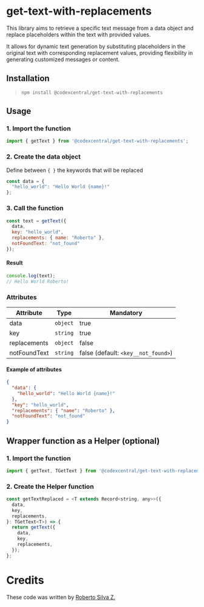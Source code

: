 # get-text-with-replacements
This library aims to retrieve a specific text message from a data object and replace placeholders within the text with provided values. 

It allows for dynamic text generation by substituting placeholders in the original text with corresponding replacement values, providing flexibility in generating customized messages or content.


## Installation

> `npm install @codexcentral/get-text-with-replacements`

## Usage
### 1. Import the function

```javascript
import { getText } from '@codexcentral/get-text-with-replacements';
```


### 2. Create the data object
Define between `{ }` the keywords that will be replaced

```javascript
const data = {
  "hello_world": "Hello World {name}!"
};
```


### 3. Call the function

```javascript
const text = getText({
  data,
  key: "hello_world",
  replacements: { name: "Roberto" },
  notFoundText: "not_found"
});
```

#### Result

```javascript
console.log(text); 
// Hello World Roberto!
```


### Attributes

| Attribute | Type | Mandatory |
| ------ | ------ | ------ |
|  data | `object` | true |
|  key | `string` | true |
|  replacements | `object` | false |
|  notFoundText | `string` | false (default: `<key__not_found>`) |

#### Example of attributes
```json
{
  "data": {
    "hello_world": "Hello World {name}!"
  },
  "key": "hello_world",
  "replacements": { "name": "Roberto" },
  "notFoundText": "not_found"
}
```

## Wrapper function as a Helper (optional)
### 1. Import the function

```javascript
import { getText, TGetText } from '@codexcentral/get-text-with-replacements';
```

### 2. Create the Helper function

```javascript
const getTextReplaced = <T extends Record<string, any>>({
  data,
  key,
  replacements,
}: TGetText<T>) => {
  return getText({
    data,
    key,
    replacements,
  });
};
```

# Credits
These code was written by [Roberto Silva Z.](https://www.linkedin.com/in/robertosilvazuniga/)